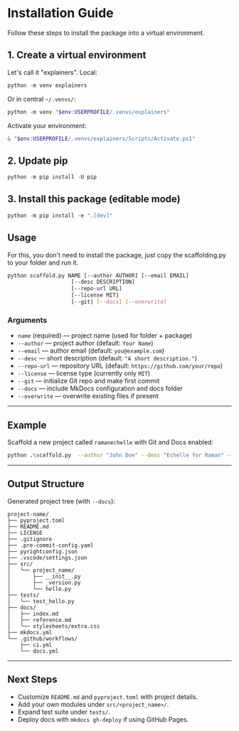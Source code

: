 # Installation Guide

Follow these steps to install the package into a virtual environment.

## 1. Create a virtual environment

Let's call it "explainers".
Local:
```powershell
python -m venv explainers
```

Or in central `~/.venvs/`:
```powershell
python -m venv "$env:USERPROFILE/.venvs/explainers"
```

Activate your environment:

```powershell
& "$env:USERPROFILE/.venvs/explainers/Scripts/Activate.ps1"
```

## 2. Update pip

```powershell
python -m pip install -U pip
```

## 3. Install this package (editable mode)

```powershell
python -m pip install -e ".[dev]"
```



## Usage
For this, you don't need to install the package, just copy the scaffolding.py to your folder and run it.

```bash
python scaffold.py NAME [--author AUTHOR] [--email EMAIL]
                    [--desc DESCRIPTION]
                    [--repo-url URL]
                    [--license MIT]
                    [--git] [--docs] [--overwrite]
```

### Arguments

* `name` (required) — project name (used for folder + package)
* `--author` — project author (default: `Your Name`)
* `--email` — author email (default: `you@example.com`)
* `--desc` — short description (default: `"A short description."`)
* `--repo-url` — repository URL (default: `https://github.com/your/repo`)
* `--license` — license type (currently only `MIT`)
* `--git` — initialize Git repo and make first commit
* `--docs` — include MkDocs configuration and docs folder
* `--overwrite` — overwrite existing files if present

---

## Example

Scaffold a new project called `ramanechelle` with Git and Docs enabled:

```bash
python .\scaffold.py  --author "John Doe" --desc "Echelle for Raman" --docs "ramanechelle"
```

---

## Output Structure

Generated project tree (with `--docs`):

```
project-name/
├── pyproject.toml
├── README.md
├── LICENSE
├── .gitignore
├── .pre-commit-config.yaml
├── pyrightconfig.json
├── .vscode/settings.json
├── src/
│   └── project_name/
│       ├── __init__.py
│       ├── _version.py
│       └── hello.py
├── tests/
│   └── test_hello.py
├── docs/
│   ├── index.md
│   ├── reference.md
│   └── stylesheets/extra.css
├── mkdocs.yml
└── .github/workflows/
    ├── ci.yml
    └── docs.yml
```

---

## Next Steps

* Customize `README.md` and `pyproject.toml` with project details.
* Add your own modules under `src/<project_name>/`.
* Expand test suite under `tests/`.
* Deploy docs with `mkdocs gh-deploy` if using GitHub Pages.


